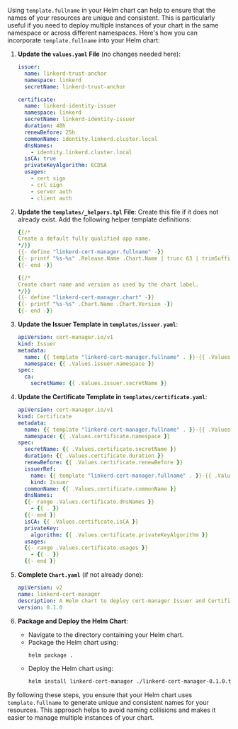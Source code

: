 Using `template.fullname` in your Helm chart can help to ensure that the names of your resources are unique and consistent. This is particularly useful if you need to deploy multiple instances of your chart in the same namespace or across different namespaces. Here's how you can incorporate `template.fullname` into your Helm chart:

1. **Update the `values.yaml` File** (no changes needed here):
   ```yaml
   issuer:
     name: linkerd-trust-anchor
     namespace: linkerd
     secretName: linkerd-trust-anchor

   certificate:
     name: linkerd-identity-issuer
     namespace: linkerd
     secretName: linkerd-identity-issuer
     duration: 48h
     renewBefore: 25h
     commonName: identity.linkerd.cluster.local
     dnsNames:
       - identity.linkerd.cluster.local
     isCA: true
     privateKeyAlgorithm: ECDSA
     usages:
       - cert sign
       - crl sign
       - server auth
       - client auth
   ```

2. **Update the `templates/_helpers.tpl` File**:
   Create this file if it does not already exist. Add the following helper template definitions:
   ```yaml
   {{/*
   Create a default fully qualified app name.
   */}}
   {{- define "linkerd-cert-manager.fullname" -}}
   {{- printf "%s-%s" .Release.Name .Chart.Name | trunc 63 | trimSuffix "-" -}}
   {{- end -}}

   {{/*
   Create chart name and version as used by the chart label.
   */}}
   {{- define "linkerd-cert-manager.chart" -}}
   {{- printf "%s-%s" .Chart.Name .Chart.Version -}}
   {{- end -}}
   ```

3. **Update the Issuer Template in `templates/issuer.yaml`**:
   ```yaml
   apiVersion: cert-manager.io/v1
   kind: Issuer
   metadata:
     name: {{ template "linkerd-cert-manager.fullname" . }}-{{ .Values.issuer.name }}
     namespace: {{ .Values.issuer.namespace }}
   spec:
     ca:
       secretName: {{ .Values.issuer.secretName }}
   ```

4. **Update the Certificate Template in `templates/certificate.yaml`**:
   ```yaml
   apiVersion: cert-manager.io/v1
   kind: Certificate
   metadata:
     name: {{ template "linkerd-cert-manager.fullname" . }}-{{ .Values.certificate.name }}
     namespace: {{ .Values.certificate.namespace }}
   spec:
     secretName: {{ .Values.certificate.secretName }}
     duration: {{ .Values.certificate.duration }}
     renewBefore: {{ .Values.certificate.renewBefore }}
     issuerRef:
       name: {{ template "linkerd-cert-manager.fullname" . }}-{{ .Values.issuer.name }}
       kind: Issuer
     commonName: {{ .Values.certificate.commonName }}
     dnsNames:
     {{- range .Values.certificate.dnsNames }}
       - {{ . }}
     {{- end }}
     isCA: {{ .Values.certificate.isCA }}
     privateKey:
       algorithm: {{ .Values.certificate.privateKeyAlgorithm }}
     usages:
     {{- range .Values.certificate.usages }}
       - {{ . }}
     {{- end }}
   ```

5. **Complete `Chart.yaml`** (if not already done):
   ```yaml
   apiVersion: v2
   name: linkerd-cert-manager
   description: A Helm chart to deploy cert-manager Issuer and Certificate for Linkerd
   version: 0.1.0
   ```

6. **Package and Deploy the Helm Chart**:
   - Navigate to the directory containing your Helm chart.
   - Package the Helm chart using:
     ```sh
     helm package .
     ```
   - Deploy the Helm chart using:
     ```sh
     helm install linkerd-cert-manager ./linkerd-cert-manager-0.1.0.tgz
     ```

By following these steps, you ensure that your Helm chart uses `template.fullname` to generate unique and consistent names for your resources. This approach helps to avoid naming collisions and makes it easier to manage multiple instances of your chart.
